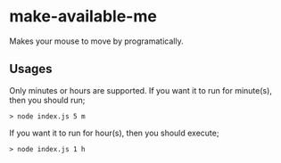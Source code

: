 # make-available-me

Makes your mouse to move by programatically.

## Usages

Only minutes or hours are supported. If you want it to run for minute(s), then you should run;

```> node index.js 5 m```

If you want it to run for hour(s), then you should execute;

```> node index.js 1 h```
